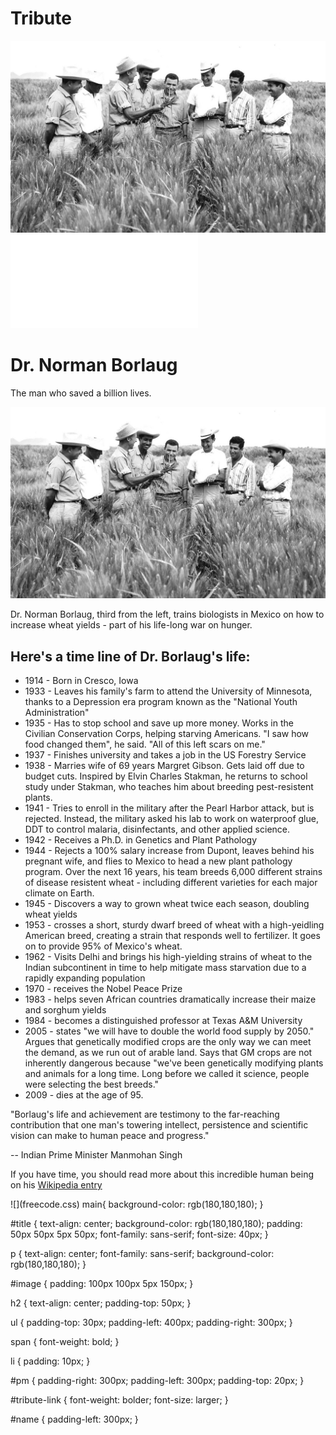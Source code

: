 # Tribute
![](free.jpg)
![](freecode1.html)
<!DOCTYPE html>
<html lang="en">
<head>
    <meta charset="UTF-8">
    <meta name="viewport" content="width=device-width, initial-scale=1.0">
    <title>Tribute Page</title>
    <link rel="stylesheet" href="freecode.css" />
</head>
<body>
    <main>
    <h1 id="title">Dr. Norman Borlaug</h1>
    <p >The man who saved a billion lives.</p>
    <div id="image-div">
        <img id="image" src="free.jpg" />
        <p id="img-caption">Dr. Norman Borlaug, third from the left, trains biologists in Mexico on how to increase wheat yields - part of his life-long war on hunger.</p>
    </div>
    <h2>Here's a time line of Dr. Borlaug's life:</h2>
    <p id="tribute-info">
        <ul>
            <li><span>1914</span> - Born in Cresco, Iowa</li>
            <li><span>1933</span> -  Leaves his family's farm to attend the University of Minnesota, thanks to a Depression era program known as the "National Youth Administration"</li>
            <li><span>1935</span> - Has to stop school and save up more money. Works in the Civilian Conservation Corps, helping starving Americans. "I saw how food changed them", he said. "All of this left scars on me."</li>
            <li><span>1937</span> - Finishes university and takes a job in the US Forestry Service</li>
            <li><span>1938</span> - Marries wife of 69 years Margret Gibson. Gets laid off due to budget cuts. Inspired by Elvin Charles Stakman, he returns to school study under Stakman, who teaches him about breeding pest-resistent plants.</li>
            <li><span>1941</span> - Tries to enroll in the military after the Pearl Harbor attack, but is rejected. Instead, the military asked his lab to work on waterproof glue, DDT to control malaria, disinfectants, and other applied science.</li>
            <li><span>1942</span> - Receives a Ph.D. in Genetics and Plant Pathology</li>
            <li><span>1944</span> - Rejects a 100% salary increase from Dupont, leaves behind his pregnant wife, and flies to Mexico to head a new plant pathology program. Over the next 16 years, his team breeds 6,000 different strains of disease resistent wheat - including different varieties for each major climate on Earth.</li>
            <li><span>1945</span> -  Discovers a way to grown wheat twice each season, doubling wheat yields</li>
            <li><span>1953</span> - crosses a short, sturdy dwarf breed of wheat with a high-yeidling American breed, creating a strain that responds well to fertilizer. It goes on to provide 95% of Mexico's wheat.</li>
            <li><span>1962</span> - Visits Delhi and brings his high-yielding strains of wheat to the Indian subcontinent in time to help mitigate mass starvation due to a rapidly expanding population</li>
            <li><span>1970</span> -  receives the Nobel Peace Prize</li>
            <li><span>1983</span> - helps seven African countries dramatically increase their maize and sorghum yields</li>
            <li><span>1984</span> - becomes a distinguished professor at Texas A&M University</li>
            <li><span>2005</span> - states "we will have to double the world food supply by 2050." Argues that genetically modified crops are the only way we can meet the demand, as we run out of arable land. Says that GM crops are not inherently dangerous because "we've been genetically modifying plants and animals for a long time. Long before we called it science, people were selecting the best breeds."</li>
            <li><span>2009</span> - dies at the age of 95.</li>
        </ul>
    </p>
    <p id="pm">
        "Borlaug's life and achievement are testimony to the far-reaching contribution that one man's towering intellect, persistence and scientific vision can make to human peace and progress."
    </br>
        <div id="name">-- Indian Prime Minister Manmohan Singh</div>
    </p>
    <p id="tribute-link">
        If you have time, you should read more about this incredible human being on his <a href="https://en.wikipedia.org/wiki/Norman_Borlaug" target="_blank">Wikipedia entry</a>
    </p>
    </main>
</body>
</html>
![](freecode.css)
main{
    background-color: rgb(180,180,180);
}

#title {
    text-align: center;
    background-color: rgb(180,180,180);
    padding: 50px 50px 5px 50px;
    font-family: sans-serif;
    font-size: 40px;
}

p {
    text-align: center;
    font-family: sans-serif;
    background-color: rgb(180,180,180);
}

#image {
    padding: 100px 100px 5px 150px;
}

h2 {
    text-align: center;
    padding-top: 50px;
}

ul {
    padding-top: 30px;
    padding-left: 400px;
    padding-right: 300px;
}

span {
    font-weight: bold;
}

li {
    padding: 10px;
}

#pm {
    padding-right: 300px;
    padding-left: 300px;
    padding-top: 20px;
}

#tribute-link {
    font-weight: bolder;
    font-size: larger;
}

#name {
    padding-left: 300px;
}
